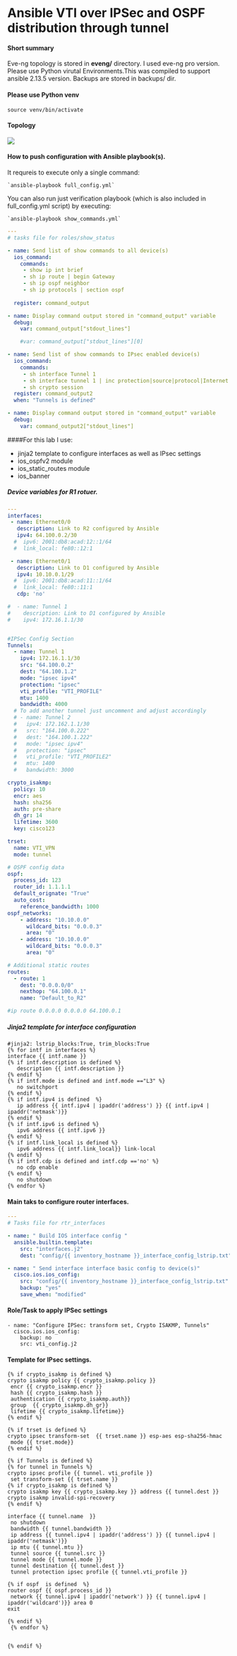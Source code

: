 # Ansible VTI over IPSec and OSPF distribution through tunnel

#### Short summary
Eve-ng topology is stored in **eveng/** directory. I used eve-ng pro version. Please use Python virutal Environments.This was compiled to support ansible 2.13.5 version. Backups are stored in backups/ dir.

#### Please use Python venv
`source venv/bin/activate`

#### Topology

![](./Ansible_IPSecOSPFdemo.png) 

#### How to push configuration with Ansible playbook(s). 

It requreis to execute only a single command:

    `ansible-playbook full_config.yml`

You can also run just verification playbook (which is also included in full_config.yml script) by executing:

    `ansible-playbook show_commands.yml`


```yaml
---
# tasks file for roles/show_status

- name: Send list of show commands to all device(s)
  ios_command:
    commands: 
     - show ip int brief
     - sh ip route | begin Gateway
     - sh ip ospf neighbor 
     - sh ip protocols | section ospf
     
  register: command_output

- name: Display command output stored in "command_output" variable
  debug:
    var: command_output["stdout_lines"]

    #var: command_output["stdout_lines"][0]

- name: Send list of show commands to IPsec enabled device(s)
  ios_command:
    commands: 
     - sh interface Tunnel 1
     - sh interface tunnel 1 | inc protection|source|protocol|Internet|MTU
     - sh crypto session 
  register: command_output2
  when: "Tunnels is defined"

- name: Display command output stored in "command_output" variable
  debug:
    var: command_output2["stdout_lines"]  

```


####For this lab I use:
  *  jinja2 template to configure interfaces as well as IPsec settings
  * ios_ospfv2 module
  *  ios_static_routes module
  *  ios_banner

##### Device variables for R1 rotuer.

``` yaml
---
interfaces:
 - name: Ethernet0/0
   description: Link to R2 configured by Ansible
   ipv4: 64.100.0.2/30
  #  ipv6: 2001:db8:acad:12::1/64
  #  link_local: fe80::12:1

 - name: Ethernet0/1
   description: Link to D1 configured by Ansible
   ipv4: 10.10.0.1/29
  #  ipv6: 2001:db8:acad:11::1/64
  #  link_local: fe80::11:1
   cdp: 'no'

#  - name: Tunnel 1
#    description: Link to D1 configured by Ansible
#    ipv4: 172.16.1.1/30


#IPSec Config Section   
Tunnels:
  - name: Tunnel 1 
    ipv4: 172.16.1.1/30
    src: "64.100.0.2"
    dest: "64.100.1.2"
    mode: "ipsec ipv4"
    protection: "ipsec" 
    vti_profile: "VTI_PROFILE"
    mtu: 1400
    bandwidth: 4000
  # To add another tunnel just uncomment and adjust accordingly
  # - name: Tunnel 2 
  #   ipv4: 172.162.1.1/30
  #   src: "164.100.0.222"
  #   dest: "164.100.1.222"
  #   mode: "ipsec ipv4"
  #   protection: "ipsec" 
  #   vti_profile: "VTI_PROFILE2"
  #   mtu: 1400
  #   bandwidth: 3000

crypto_isakmp:
  policy: 10
  encr: aes
  hash: sha256
  auth: pre-share
  dh_gr: 14
  lifetime: 3600
  key: cisco123 

trset:
  name: VTI_VPN
  mode: tunnel

# OSPF config data
ospf:
  process_id: 123
  router_id: 1.1.1.1
  default_orignate: "True"
  auto_cost:
    reference_bandwidth: 1000
ospf_networks:
    - address: "10.10.0.0"
      wildcard_bits: "0.0.0.3"
      area: "0"
    - address: "10.10.0.0"
      wildcard_bits: "0.0.0.3"
      area: "0"

# Additional static routes
routes:
  - route: 1
    dest: "0.0.0.0/0"
    nexthop: "64.100.0.1"
    name: "Default_to_R2"

#ip route 0.0.0.0 0.0.0.0 64.100.0.1

```


##### Jinja2 template for interface configuration

```jinja2
#jinja2: lstrip_blocks:True, trim_blocks:True
{% for intf in interfaces %}
interface {{ intf.name }}
{% if intf.description is defined %}
   description {{ intf.description }} 
{% endif %}
{% if intf.mode is defined and intf.mode =="L3" %}
   no switchport
{% endif %}
{% if intf.ipv4 is defined  %}
   ip address {{ intf.ipv4 | ipaddr('address') }} {{ intf.ipv4 | ipaddr('netmask')}}
{% endif %}
{% if intf.ipv6 is defined %}
   ipv6 address {{ intf.ipv6 }}
{% endif %}
{% if intf.link_local is defined %}
   ipv6 address {{ intf.link_local}} link-local
{% endif %}
{% if intf.cdp is defined and intf.cdp =='no' %}
   no cdp enable
{% endif %}
   no shutdown
{% endfor %}
```
#### Main taks to configure router interfaces.
``` yaml
---
# Tasks file for rtr_interfaces

- name: " Build IOS interface config "
  ansible.builtin.template:
    src: "interfaces.j2"
    dest: "config/{{ inventory_hostname }}_interface_config_lstrip.txt"

- name: " Send interface interface basic config to device(s)"
  cisco.ios.ios_config:
    src: "config/{{ inventory_hostname }}_interface_config_lstrip.txt"
    backup: "yes"
    save_when: "modified"
```

#### Role/Task to apply IPSec settings
``` jinja2
- name: "Configure IPSec: transform set, Crypto ISAKMP, Tunnels"
  cisco.ios.ios_config:
    backup: no
    src: vti_config.j2

```

#### Template for IPsec settings.

``` jinja2
{% if crypto_isakmp is defined %}
crypto isakmp policy {{ crypto_isakmp.policy }}
 encr {{ crypto_isakmp.encr }}
 hash {{ crypto_isakmp.hash }}
 authentication {{ crypto_isakmp.auth}} 
 group  {{ crypto_isakmp.dh_gr}}
 lifetime {{ crypto_isakmp.lifetime}} 
{% endif %}

{% if trset is defined %}
crypto ipsec transform-set  {{ trset.name }} esp-aes esp-sha256-hmac 
 mode {{ trset.mode}} 
{% endif %}

{% if Tunnels is defined %}
{% for tunnel in Tunnels %}
crypto ipsec profile {{ tunnel. vti_profile }}
 set transform-set {{ trset.name }}
{% if crypto_isakmp is defined %}
crypto isakmp key {{ crypto_isakmp.key }} address {{ tunnel.dest }} 
crypto isakmp invalid-spi-recovery
{% endif %}

interface {{ tunnel.name  }}
 no shutdown
 bandwidth {{ tunnel.bandwidth }}
 ip address {{ tunnel.ipv4 | ipaddr('address') }} {{ tunnel.ipv4 | ipaddr('netmask')}}
 ip mtu {{ tunnel.mtu }}
 tunnel source {{ tunnel.src }}
 tunnel mode {{ tunnel.mode }}
 tunnel destination {{ tunnel.dest }}
 tunnel protection ipsec profile {{ tunnel.vti_profile }}

{% if ospf  is defined  %}
router ospf {{ ospf.process_id }}
 network {{ tunnel.ipv4 | ipaddr('network') }} {{ tunnel.ipv4 | ipaddr('wildcard')}} area 0
exit

{% endif %}
 {% endfor %}


{% endif %}

```
